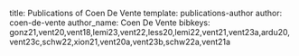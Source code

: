 title: Publications of Coen De Vente
template: publications-author
author: coen-de-vente
author_name: Coen De Vente
bibkeys: gonz21,vent20,vent18,lemi23,vent22,less20,lemi22,vent21,vent23a,ardu20,vent23c,schw22,xion21,vent20a,vent23b,schw22a,vent21a
